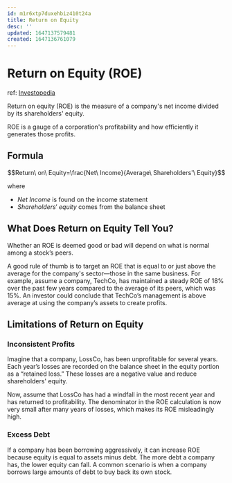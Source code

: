 ```yaml
---
id: m1r6xtp7duxehbiz410t24a
title: Return on Equity
desc: ''
updated: 1647137579481
created: 1647136761079
---
```

# Return on Equity (ROE)
ref: [Investopedia](https://www.investopedia.com/terms/r/returnonequity.asp)

Return on equity (ROE) is the measure of a company's net income divided by its shareholders' equity.

ROE is a gauge of a corporation's profitability and how efficiently it generates those profits.

## Formula

$$Return\ on\ Equity=\frac{Net\ Income}{Average\ Shareholders'\ Equity}$$

where
- $Net\ Income$ is found on the income statement
- $Shareholders'\ equity$ comes from the balance sheet

## What Does Return on Equity Tell You?

Whether an ROE is deemed good or bad will depend on what is normal among a stock’s peers.

A good rule of thumb is to target an ROE that is equal to or just above the average for the company's sector—those in the same business. For example, assume a company, TechCo, has maintained a steady ROE of 18% over the past few years compared to the average of its peers, which was 15%. An investor could conclude that TechCo’s management is above average at using the company’s assets to create profits.

## Limitations of Return on Equity

### Inconsistent Profits
Imagine that a company, LossCo, has been unprofitable for several years. Each year’s losses are recorded on the balance sheet in the equity portion as a “retained loss.” These losses are a negative value and reduce shareholders' equity.

Now, assume that LossCo has had a windfall in the most recent year and has returned to profitability. The denominator in the ROE calculation is now very small after many years of losses, which makes its ROE misleadingly high.

### Excess Debt
If a company has been borrowing aggressively, it can increase ROE because equity is equal to assets minus debt. The more debt a company has, the lower equity can fall. A common scenario is when a company borrows large amounts of debt to buy back its own stock.